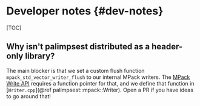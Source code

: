 # Developer notes {#dev-notes}

[TOC]

## Why isn't palimpsest distributed as a header-only library?

The main blocker is that we set a custom flush function `mpack_std_vector_writer_flush` to our internal MPack writers. The [MPack Write API](https://ludocode.github.io/mpack/group__writer.html) requires a function pointer for that, and we define that function in [`Writer.cpp`](@ref palimpsest::mpack::Writer). Open a PR if you have ideas to go around that!
